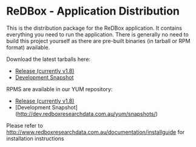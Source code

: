 ReDBox - Application Distribution  
====================

This is the distribution package for the ReDBox application. It contains everything you need to run the application. There is generally no need to build this project yourself as there are pre-built binaries (in tarball or RPM format) available.

Download the latest tarballs here:
* [Release (currently v1.8)](http://dev.redboxresearchdata.com.au/nexus/service/local/artifact/maven/redirect?r=releases&g=com.googlecode.redbox-mint&a=redbox-distro&v=LATEST&c=build&e=tar.gz)
* [Development Snapshot](http://dev.redboxresearchdata.com.au/nexus/service/local/artifact/maven/redirect?r=snapshots&g=com.googlecode.redbox-mint&a=redbox-distro&v=LATEST&c=build&e=tar.gz)

RPMS are available in our YUM repository:
* [Release (currently v1.8)](http://dev.redboxresearchdata.com.au/yum/releases/)
* [Development Snapshot] (http://dev.redboxresearchdata.com.au/yum/snapshots/)

Please refer to http://www.redboxresearchdata.com.au/documentation/installguide for installation instructions
